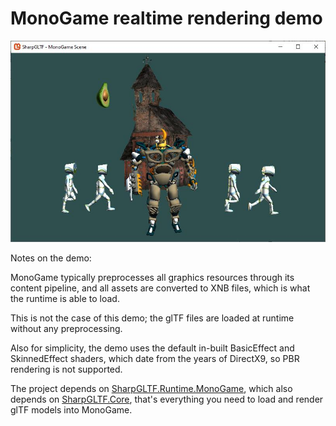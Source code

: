 ﻿# MonoGame realtime rendering demo

![MonoGame Demo](../MonoGameDemo.jpg)

Notes on the demo:

MonoGame typically preprocesses all graphics resources through its content pipeline, and all assets are converted to XNB files, which is what the runtime is able to load.

This is not the case of this demo; the glTF files are loaded at runtime without any preprocessing.

Also for simplicity, the demo uses the default in-built BasicEffect and SkinnedEffect shaders, which date from the years of DirectX9, so PBR rendering is not supported.

The project depends on [SharpGLTF.Runtime.MonoGame](..\SharpGLTF.Runtime.MonoGame), which also depends on [SharpGLTF.Core](..\..\src\SharpGLTF.Core), that's everything you need to load and render glTF models into MonoGame.